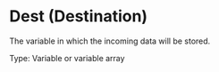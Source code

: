 # Dest (Destination)

The variable in which the incoming data will be stored.

Type: Variable or variable array
